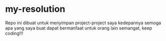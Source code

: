 # my-resolution
Repo ini dibuat untuk menyimpan project-project saya kedepannya 
semoga apa yang saya buat dapat bermanfaat untuk orang lain 
semangat, keep coding!!!
